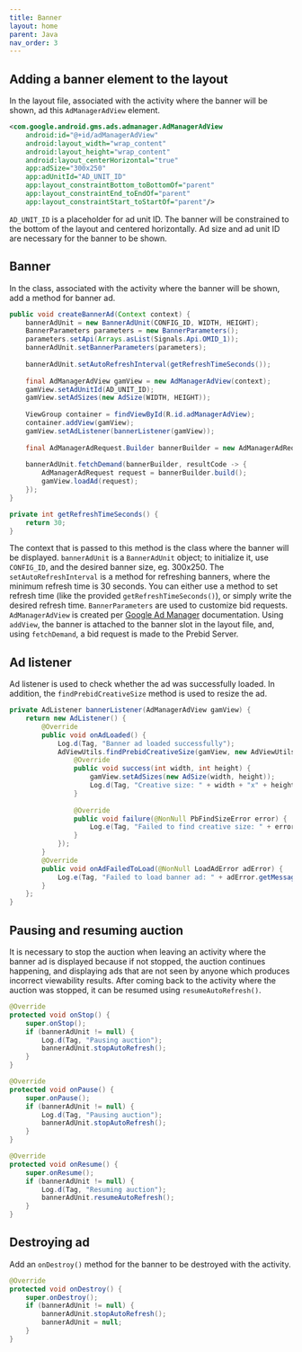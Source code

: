 ```yaml
---
title: Banner
layout: home
parent: Java
nav_order: 3
---
```



## Adding a banner element to the layout

In the layout file, associated with the activity where the banner will be shown, ad this `AdManagerAdView` element. 
```xml
<com.google.android.gms.ads.admanager.AdManagerAdView
    android:id="@+id/adManagerAdView"
    android:layout_width="wrap_content"
    android:layout_height="wrap_content"
    android:layout_centerHorizontal="true"
    app:adSize="300x250"
    app:adUnitId="AD_UNIT_ID"
    app:layout_constraintBottom_toBottomOf="parent"
    app:layout_constraintEnd_toEndOf="parent"
    app:layout_constraintStart_toStartOf="parent"/>
```
`AD_UNIT_ID` is a placeholder for ad unit ID. The banner will be constrained to the bottom of the layout and centered horizontally. Ad size and ad unit ID are necessary for the banner to be shown.

## Banner 
In the class, associated with the activity where the banner will be shown, add a method for banner ad. 
```java
public void createBannerAd(Context context) {
    bannerAdUnit = new BannerAdUnit(CONFIG_ID, WIDTH, HEIGHT);
    BannerParameters parameters = new BannerParameters();
    parameters.setApi(Arrays.asList(Signals.Api.OMID_1));
    bannerAdUnit.setBannerParameters(parameters);
    
    bannerAdUnit.setAutoRefreshInterval(getRefreshTimeSeconds());
    
    final AdManagerAdView gamView = new AdManagerAdView(context);
    gamView.setAdUnitId(AD_UNIT_ID);
    gamView.setAdSizes(new AdSize(WIDTH, HEIGHT));
    
    ViewGroup container = findViewById(R.id.adManagerAdView);
    container.addView(gamView);
    gamView.setAdListener(bannerListener(gamView));
    
    final AdManagerAdRequest.Builder bannerBuilder = new AdManagerAdRequest.Builder();
    
    bannerAdUnit.fetchDemand(bannerBuilder, resultCode -> {
        AdManagerAdRequest request = bannerBuilder.build();
        gamView.loadAd(request);
    });
}

private int getRefreshTimeSeconds() {
    return 30;
}
```
The context that is passed to this method is the class where the banner will be displayed. `bannerAdUnit` is a `BannerAdUnit` object; to initialize it, use `CONFIG_ID`, and the desired banner size, eg. 300x250. The `setAutoRefreshInterval` is a method for refreshing banners, where the minimum refresh time is 30 seconds. You can either use a method to set refresh time (like the provided `getRefreshTimeSeconds()`), or simply write the desired refresh time. 
`BannerParameters` are used to customize bid requests. `AdManagerAdView` is created per [Google Ad Manager] documentation. Using `addView`, the banner is attached to the banner slot in the layout file, and, using `fetchDemand`, a bid request is made to the Prebid Server.

## Ad listener

Ad listener is used to check whether the ad was successfully loaded. In addition, the `findPrebidCreativeSize` method is used to resize the ad.
```java
private AdListener bannerListener(AdManagerAdView gamView) {
    return new AdListener() {
        @Override
        public void onAdLoaded() {
            Log.d(Tag, "Banner ad loaded successfully");
            AdViewUtils.findPrebidCreativeSize(gamView, new AdViewUtils.PbFindSizeListener() {
                @Override
                public void success(int width, int height) {
                    gamView.setAdSizes(new AdSize(width, height));
                    Log.d(Tag, "Creative size: " + width + "x" + height);
                }
                
                @Override
                public void failure(@NonNull PbFindSizeError error) {
                    Log.e(Tag, "Failed to find creative size: " + error.getDescription());
                }
            });
        }
        @Override
        public void onAdFailedToLoad(@NonNull LoadAdError adError) {
            Log.e(Tag, "Failed to load banner ad: " + adError.getMessage());
        }
    };
}
```
## Pausing and resuming auction
It is necessary to stop the auction when leaving an activity where the banner ad is displayed because if not stopped, the auction continues happening, and displaying ads that are not seen by anyone which produces incorrect viewability results. After coming back to the activity where the auction was stopped, it can be resumed using `resumeAutoRefresh()`.
```java
@Override
protected void onStop() {
    super.onStop();
    if (bannerAdUnit != null) {
        Log.d(Tag, "Pausing auction");
        bannerAdUnit.stopAutoRefresh();
    }
}

@Override
protected void onPause() {
    super.onPause();
    if (bannerAdUnit != null) {
        Log.d(Tag, "Pausing auction");
        bannerAdUnit.stopAutoRefresh();
    }
}

@Override
protected void onResume() {
    super.onResume();
    if (bannerAdUnit != null) {
        Log.d(Tag, "Resuming auction");
        bannerAdUnit.resumeAutoRefresh();
    }
}
```

## Destroying ad

Add an `onDestroy()` method for the banner to be destroyed with the activity.
```java
@Override
protected void onDestroy() {
    super.onDestroy();
    if (bannerAdUnit != null) {
        bannerAdUnit.stopAutoRefresh();
        bannerAdUnit = null;
    }
}
```

[Google Ad Manager]: https://developers.google.com/ad-manager/mobile-ads-sdk/android/banner#add_adview
